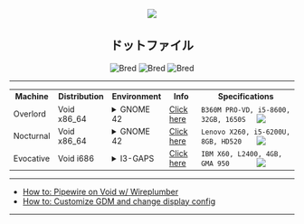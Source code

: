 <p align="center">
  <img src="/images/lycoris-recoil-takina-inoue.gif">
</p>

<h2 align="center">ドットファイル</h2>

<p align="center">
  <img src="https://forthebadge.com/images/badges/compatibility-club-penguin.svg" alt="Bred">
  <img src="https://forthebadge.com/images/badges/just-plain-nasty.svg" alt="Bred">
  <img src="https://forthebadge.com/images/badges/built-with-swag.svg" alt="Bred">
</p>

** **

 <table align="center">
  <tr>
    <th>Machine</th>
    <th>Distribution</th>
    <th>Environment</th>
    <th>Info</th>
    <th>Specifications</th>
  </tr>
  <tr>
    <td>Overlord</td>
    <td>Void x86_64</td>
    <td>
      <details>
      <summary>GNOME 42</summary>
      <img src="/images/2022-07-07-overlord.png">
      </details>
    </td>
    <td>
      <a href="https://github.com/czarhex/dotfiles/blob/main/c/OVERLORD.md">Click here</a> 
    </td>
    <td>
      <code>B360M PRO-VD, i5-8600, 32GB, 1650S</code>
      <img src="https://storage-asset.msi.com/frontend/imgs/products/mb/pro_logo.png" align="right" width="60">
    </td>
  </tr>
  <tr>
    <td>Nocturnal</td>
    <td>Void x86_64</td>
    <td>
      <details>
      <summary>GNOME 42</summary>
      <img src="/images/2022-07-07-nocturnal.png">
      </details>
    </td>
    <td>
      <a href="https://github.com/czarhex/dotfiles/blob/main/c/NOCTURNAL.md">Click here</a> 
    </td>
    <td>
      <code>Lenovo X260, i5-6200U, 8GB, HD520</code>
      <img src="https://static.lenovo.com/ww/img/series-redesign/logos/thinkpad-logo-white.png" align="right" width="60">
    </td>
  </tr>
  <tr>
    <td>Evocative</td>
    <td>Void i686</td>
    <td>
      <details>
      <summary>I3-GAPS</summary>
      <!-- <img src="/images/evocative.png"> -->
      <a href="https://www.youtube.com/watch?v=KrwdRMWnt14&t=12s">Preview</a>
      </details>
    </td>
    <td>
      <a href="https://www.youtube.com/watch?v=dQw4w9WgXcQ">Click here</a> 
    </td>
    <td>
      <code>IBM X60, L2400, 4GB, GMA 950</code>
      <img src="https://static.wikia.nocookie.net/logopedia/images/b/b4/IBM_ThinkPad.svg" align="right" width="60">
    </td>
  </tr>
</table> 

** **

* [How to: Pipewire on Void w/ Wireplumber](https://github.com/czarhex/dotfiles/blob/main/c/PIPEVOID.md)
* [How to: Customize GDM and change display config](https://github.com/czarhex/dotfiles/blob/main/c/GDMCUSTOM.md)

** **
